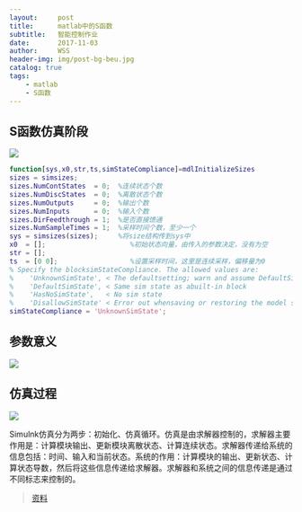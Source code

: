 ```yaml
---
layout:     post
title:      matlab中的S函数
subtitle:   智能控制作业
date:       2017-11-03
author:     WSS
header-img: img/post-bg-beu.jpg
catalog: true
tags:
    - matlab
    - S函数
---
```



## S函数仿真阶段 ##

![](http://img.blog.csdn.net/20170301120330934)

```matlab
function[sys,x0,str,ts,simStateCompliance]=mdlInitializeSizes  
sizes = simsizes;  
sizes.NumContStates  = 0;  %连续状态个数  
sizes.NumDiscStates  = 0;  %离散状态个数  
sizes.NumOutputs     = 0;  %输出个数  
sizes.NumInputs      = 0;  %输入个数  
sizes.DirFeedthrough = 1;  %是否直接馈通  
sizes.NumSampleTimes = 1;  %采样时间个数，至少一个  
sys = simsizes(sizes);     %将size结构传到sys中  
x0  = [];                     %初始状态向量，由传入的参数决定，没有为空  
str = [];  
ts  = [0 0];                  %设置采样时间，这里是连续采样，偏移量为0  
% Specify the blocksimStateCompliance. The allowed values are:  
%    'UnknownSimState', < The defaultsetting; warn and assume DefaultSimState  
%    'DefaultSimState', < Same sim state as abuilt-in block  
%    'HasNoSimState',   < No sim state  
%    'DisallowSimState' < Error out whensaving or restoring the model sim state  
simStateCompliance = 'UnknownSimState';  
```

## 参数意义 ##

![](http://img.blog.csdn.net/20170301120256261)

## 仿真过程 ##

![](http://img.blog.csdn.net/20170301120004975)

Simulnk仿真分为两步：初始化、仿真循环。仿真是由求解器控制的，求解器主要作用是：计算模块输出、更新模块离散状态、计算连续状态。求解器传递给系统的信息包括：时间、输入和当前状态。系统的作用：计算模块的输出、更新状态、计算状态导数，然后将这些信息传递给求解器。求解器和系统之间的信息传递是通过不同标志来控制的。

>[资料](http://blog.csdn.net/acelit/article/details/59082349)